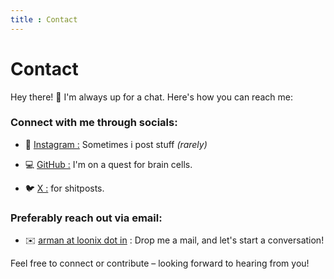 ```yaml
---
title : Contact
---
```


# Contact

Hey there! 👋 I'm always up for a chat. Here's how you can reach me:

### Connect with me through socials:

- 📸 [Instagram :](https://www.instagram.com/arman_kshatri) Sometimes i post stuff *(rarely)*

- 💻 [GitHub :](https://www.github.com/Unic-X) I'm on a quest for brain cells.

- 🐦 [X :](https://twitter.com/UnicX2) for shitposts.


### Preferably reach out via email:
- ✉️ [arman at loonix dot in](mailto:arman@loonix.in) : Drop me a mail, and let's start a conversation!

Feel free to connect or contribute – looking forward to hearing from you!
